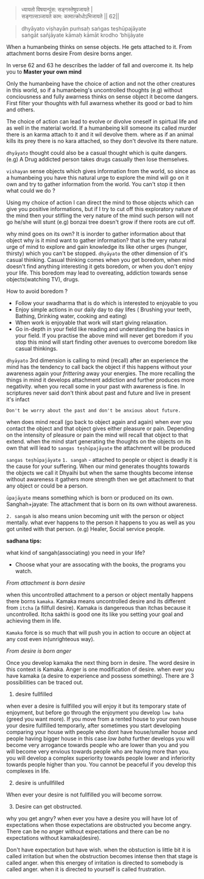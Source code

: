 

>ध्यायतो विषयान्पुंस: सङ्गस्तेषूपजायते |   
सङ्गात्सञ्जायते काम: कामात्क्रोधोऽभिजायते || 62||

>dhyāyato viṣhayān puṁsaḥ saṅgas teṣhūpajāyate  
saṅgāt sañjāyate kāmaḥ kāmāt krodho ’bhijāyate

When a humanbeing thinks on sense objects.
He gets attached to it. From attachment borns desire
From desire borns anger.

In verse 62 and 63 he describes the ladder of fall and overcome it. Its help you to **Master your own mind**

Only the humanbeing have the choice of action and not the other creatures in this world, so if a humanbeing's uncontrolled thoughts 
(e.g) without conciousness and fully awarness thinks on sense object it become dangers. First filter your thoughts with full awarness whether its good or bad to him and others. 

The choice of action can lead to evolve or divolve oneself in spirtual life and as well in the material world. If a humanbeing kill someone its called murder there is an karma attach to it and it wil devolve them. where as if an animal kills its prey there is no kara attached, so they don't devolve its there nature.

`dhyāyato` thought could also be a casual thought which is quite dangers.(e.g) A Drug addicted person takes drugs casually then lose themselves.

`vishayan` sense objects which gives information from the world, so since as a humanbeing you have this natural urge to explore the mind will go on it own and try to gather information from the world. You can't stop it then what could we do ?

Using my choice of action I can direct the mind to those objects which can give you positive informations, but if I try to cut off this exploratory nature of the mind then your stifling the very nature of the mind such person will not go he/she will stunt (e.g) bonzai tree doesn't grow if there roots are cut off.

why mind goes on its own? It is inorder to gather information about that object 
why is it mind want to gather information? that is the very natural urge of mind to explore and gain knowledge its like other urges (hunger, thirsty) which you can't be stopped.
`dhyāyato` the other dimension of it's casual thinking. Casual thinking comes when you get boredom, when mind doesn't find anything interesting
it gets boredom, or when you don't enjoy your life. This boredom may lead to overeating, addiction towards sense objects(watching TV), drugs. 

How to avoid boredom ?
- Follow your swadharma that is do which is interested to enjoyable to you
- Enjoy simple actions in our daily day to day lifes ( Brushing your teeth, Bathing, Drinking water, cooking and eating)
- When work is enjoyable that work will start giving relaxation.
- Go in-depth in your field like reading and understanding  the basics in your field. 
If you practise the above mind will never get boredom if you stop this mind will start finding other avenues to overcome boredom like casual thinkings. 

`dhyāyato` 3rd dimension is calling to mind (recall) after an experience the mind has the tendency to call back the object if this happens without your awareness again your _frittering_ away your energies. 
The more recalling the things in mind it develops attachment addiction and further produces more negativity. 
when you recall some in your past with awareness is fine. In scriptures never said don't think about past and future and live in present it's infact

`Don't be worry about the past and don't be anxious about future.`

when does mind recall (go back to object again and again) when ever you contact the object and that object gives either pleasure or pain. Depending on the intensity of pleasure or pain the mind will recall that object to that extend. 
when the mind start generating the thoughts on the objects on its own that will lead to `sangas teṣhūpajāyate` the attachment will be produced

`sangas teṣhūpajāyate`
`1. sangah` - attached to people or object is deadly it is the cause for your suffering. 
When our mind generates thoughts towards the objects we call it Dhyaihi but when the same thoughts become intense without awareness it gathers more strength then we get attachment to that any object or could be a person. 

`ūpajāyate` means something which is born or produced on its own.  Sanghah+jayate: The attachment that is born on its own without awareness.

`2. sangah` is also means union becoming unit with the person or object mentally. what ever happens to the person it happens to you as well as you got united with that person. (e.g) Healer, Social service people.

**sadhana tips:** 

what kind of sangah(associating) you need in your life?
 - Choose what your are assocating with the books, the programs you watch. 

*From attachment is born desire*

when this uncontrolled attachment to a person or object mentally happens there borns `kamaka`. Kamaka means uncontrolled desire and its different from `itcha` (a fillfull desire). Kamaka is dangereous than itchas because it uncontrolled. Itcha sakthi is good one its like you setting your goal and achieving them in life. 

`Kamaka` force is so much that will push you in action to occure an object at any cost even in(unrighteous way).  

*From desire is born anger*

Once you develop kamaka the next thing born in desire. The word desire in this context is Kamaka. Anger is one modification of desire. when ever you have kamaka (a desire to experience and possess something). There are 3 possibilities can be traced out.

1. desire fullfilled

when ever a desire is fullfilled you will enjoy it but its temporary state of enjoyment, but before go through the enjoyment you develop `low baha` (greed you want more). If you move from a rented house to your own house your desire fullfilled temporarly, after sometimes you start developing comparing your house with people who dont have house/smaller house and people having bigger house in this case *low baha* further develops you will become very arrogance towards people  who are lower than you and you will become very envious towards people who are having more than you. 
you will develop a complex superiority towards people lower and inferiority towards people higher than you. You cannot be peaceful if you develop this complexes in life. 

 2. desire is unfullfilled 

When ever your desire is not fullfilled you will become sorrow. 
 
 3. Desire can get obstructed.  

why you get angry? when ever you have a desire you will have lot of expectations when those expectations are obstructed you become angry. There can be no anger without expectations and there can  be no expectations without kamaka(desire). 

Don't have expectation but have wish. when the obstuction is little bit it is called irritation but when the obstruction becomes intense then that stage is called anger. when this energey of irritation is directed to somebody is called anger. when it is directed to yourself is called frustration. 
